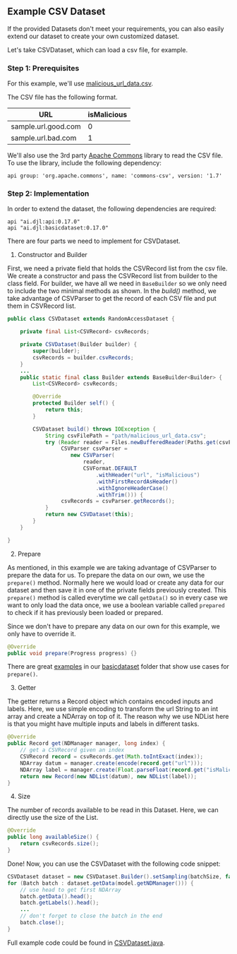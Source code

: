 ## Example CSV Dataset

If the provided Datasets don't meet your requirements, you can also easily extend our dataset to create your own customized dataset.

Let's take CSVDataset, which can load a csv file, for example.

### Step 1: Prerequisites
For this example, we'll use [malicious_url_data.csv](https://github.com/incertum/cyber-matrix-ai/blob/master/Malicious-URL-Detection-Deep-Learning/data/url_data_mega_deep_learning.csv).

The CSV file has the following format.

| URL      | isMalicious |
| ----------- | ----------- |
| sample.url.good.com | 0 |
| sample.url.bad.com | 1  |

We'll also use the 3rd party [Apache Commons](https://commons.apache.org/) library to read the CSV file. To use the library, include the following dependency:

```
api group: 'org.apache.commons', name: 'commons-csv', version: '1.7'
```

### Step 2: Implementation
In order to extend the dataset, the following dependencies are required:

```
api "ai.djl:api:0.17.0"
api "ai.djl:basicdataset:0.17.0"
```

There are four parts we need to implement for CSVDataset.

1. Constructor and Builder

First, we need a private field that holds the CSVRecord list from the csv file.
We create a constructor and pass the CSVRecord list from builder to the class field.
For builder, we have all we need in `BaseBuilder` so we only need to include the two minimal methods as shown.
In the *build()* method, we take advantage of CSVParser to get the record of each CSV file and put them in CSVRecord list.

```java
public class CSVDataset extends RandomAccessDataset {

    private final List<CSVRecord> csvRecords;

    private CSVDataset(Builder builder) {
        super(builder);
        csvRecords = builder.csvRecords;
    }
    ...
    public static final class Builder extends BaseBuilder<Builder> {
        List<CSVRecord> csvRecords;

        @Override
        protected Builder self() {
            return this;
        }

        CSVDataset build() throws IOException {
            String csvFilePath = "path/malicious_url_data.csv";
            try (Reader reader = Files.newBufferedReader(Paths.get(csvFilePath));
                 CSVParser csvParser =
                    new CSVParser(
                        reader,
                        CSVFormat.DEFAULT
                            .withHeader("url", "isMalicious")
                            .withFirstRecordAsHeader()
                            .withIgnoreHeaderCase()
                            .withTrim())) {
                 csvRecords = csvParser.getRecords();
            }
            return new CSVDataset(this);
        }
    }

}
```

2. Prepare

As mentioned, in this example we are taking advantage of CSVParser to prepare the data for us. To prepare
the data on our own, we use the `prepare()` method. Normally here we would load or create any data
for our dataset and then save it in one of the private fields previously created. This `prepare()` method
is called everytime we call `getData()` so in every case we want to only load the data once, we use a
boolean variable called `prepared` to check if it has previously been loaded or prepared.

Since we don't have to prepare any data on our own for this example, we only have to override it.

```java
@Override
public void prepare(Progress progress) {}
```

There are great [examples](https://github.com/deepjavalibrary/djl/blob/master/basicdataset/src/main/java/ai/djl/basicdataset/nlp/AmazonReview.java)
in our [basicdataset](https://github.com/deepjavalibrary/djl/blob/master/basicdataset/src/main/java/ai/djl/basicdataset)
folder that show use cases for `prepare()`.



3. Getter

The getter returns a Record object which contains encoded inputs and labels.
Here, we use simple encoding to transform the url String to an int array and create a NDArray on top of it.
The reason why we use NDList here is that you might have multiple inputs and labels in different tasks.

```java
@Override
public Record get(NDManager manager, long index) {
    // get a CSVRecord given an index
    CSVRecord record = csvRecords.get(Math.toIntExact(index));
    NDArray datum = manager.create(encode(record.get("url")));
    NDArray label = manager.create(Float.parseFloat(record.get("isMalicious")));
    return new Record(new NDList(datum), new NDList(label));
}
```

4. Size

The number of records available to be read in this Dataset.
Here, we can directly use the size of the List<CSVRecord>.

```java
@Override
public long availableSize() {
    return csvRecords.size();
}
```

Done!
Now, you can use the CSVDataset with the following code snippet:

```java
CSVDataset dataset = new CSVDataset.Builder().setSampling(batchSize, false).build();
for (Batch batch : dataset.getData(model.getNDManager())) {
    // use head to get first NDArray
    batch.getData().head();
    batch.getLabels().head();
    ...
    // don't forget to close the batch in the end
    batch.close();
}
```

Full example code could be found in [CSVDataset.java](https://github.com/deepjavalibrary/djl/blob/master/docs/development/CSVDataset.java).
